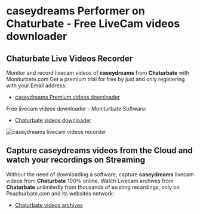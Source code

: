 # caseydreams Performer on Chaturbate - Free LiveCam videos downloader

## Chaturbate Live Videos Recorder

Monitor and record livecam videos of **caseydreams** from **Chaturbate** with Moniturbate.com
Get a premium trial for free by just and only registering with your Email address:
* [caseydreams Premium videos downloader](https://moniturbate.com/request-demo-licence-key.html)

Free livecam videos downloader - Moniturbate Software:
* [Chaturbate videos downloader](https://moniturbate.com/moniturbate-download-software.html)

![caseydreams livecam videos recorder](https://peachurnet.com/templates/moniturbate-software.png)


## Capture caseydreams videos from the Cloud and watch your recordings on Streaming

Without the need of downloading a software, capture **caseydreams** livecam videos from **Chaturbate** 100% online.
Watch Livecam archives from **Chaturbate** unlimitedly from thousands of existing recordings, only on Peachurbate.com and its websites network:
* [Chaturbate videos archives](https://peachurnet.com/)
